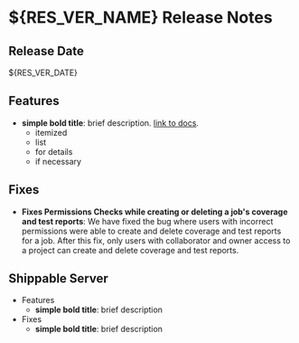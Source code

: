 # ${RES_VER_NAME} Release Notes

## Release Date
${RES_VER_DATE}

## Features
  - **simple bold title**: brief description. [link to docs](#).
      - itemized
      - list
      - for details
      - if necessary

## Fixes
  - **Fixes Permissions Checks while creating or deleting a job's coverage and test reports**: We have fixed the bug where users with incorrect permissions were able to create and delete coverage and test reports for a job. After this fix, only users with collaborator and owner access to a project can create and delete coverage and test reports.

## Shippable Server

  - Features
      - **simple bold title**: brief description
  - Fixes
      - **simple bold title**: brief description
